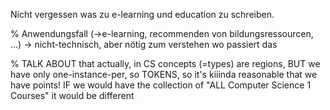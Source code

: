 
Nicht vergessen was zu e-learning und education zu schreiben.


% Anwendungsfall (->e-learning, recommenden von bildungsressourcen, ...) -> nicht-technisch, aber nötig zum verstehen wo passiert das 

% TALK ABOUT that actually, in CS concepts (=types) are regions, BUT we have only one-instance-per, so TOKENS, so it's kiiinda reasonable that we have points! IF we would have the collection of "ALL Computer Science 1 Courses" it would be different
